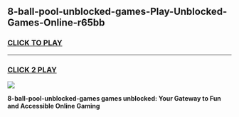 
## 8-ball-pool-unblocked-games-Play-Unblocked-Games-Online-r65bb
<h3>
<a href="https://premium76.site?title=8-ball-pool-unblocked-games&ref=25A">CLICK TO PLAY</a></h3>
<hr>

<h3>
<a href="https://premium76.site?title=8-ball-pool-unblocked-games&ref=25A">CLICK 2 PLAY</a>
  
</h3>

<a href="https://premium76.site?title=8-ball-pool-unblocked-games&ref=25A"><img src="https://clearcache.store/games.png"></a>


**8-ball-pool-unblocked-games games unblocked: Your Gateway to Fun and Accessible Online Gaming**

